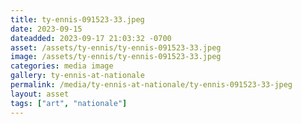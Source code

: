 ```yaml
---
title: ty-ennis-091523-33.jpeg
date: 2023-09-15
dateadded: 2023-09-17 21:03:32 -0700
asset: /assets/ty-ennis/ty-ennis-091523-33.jpeg
image: /assets/ty-ennis/ty-ennis-091523-33.jpeg
categories: media image
gallery: ty-ennis-at-nationale
permalink: /media/ty-ennis-at-nationale/ty-ennis-091523-33-jpeg
layout: asset
tags: ["art", "nationale"]
--- 
```

